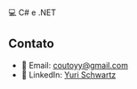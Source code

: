 💻 C# e .NET


## Contato 

- 📧 Email: coutoyy@gmail.com
- 💼 LinkedIn: [Yuri Schwartz](https://www.linkedin.com/in/yurischwartz/)

